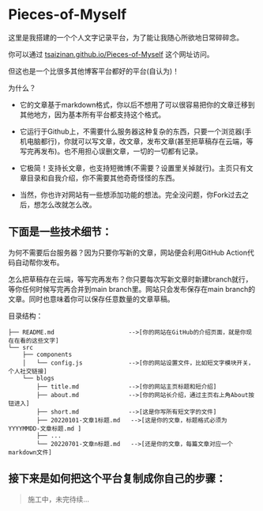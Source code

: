 # Pieces-of-Myself

这里是我搭建的一个个人文字记录平台，为了能让我随心所欲地日常碎碎念。

你可以通过 [tsaizinan.github.io/Pieces-of-Myself](tsaizinan.github.io/Pieces-of-Myself) 这个网址访问。

但这也是一个比很多其他博客平台都好的平台(自认为)！

为什么？

- 它的文章基于markdown格式，你以后不想用了可以很容易把你的文章迁移到其他地方，因为基本所有平台都支持这个格式。

- 它运行于Github上，不需要什么服务器这种复杂的东西，只要一个浏览器(手机电脑都行)，你就可以写文章，改文章，发布文章(甚至把草稿存在云端，等写完再发布)。也不用担心误删文章，一切的一切都有记录。

- 它极简！支持长文章，也支持短微博(不需要？设置里关掉就行)。主页只有文章目录和自我介绍，你不需要其他奇奇怪怪的东西。

- 当然，你也许对网站有一些想添加功能的想法。完全没问题，你Fork过去之后，想怎么改就怎么改。

## 下面是一些技术细节：

为何不需要后台服务器？因为只要你写新的文章，网站便会利用GitHub Action代码自动帮你发布。

怎么把草稿存在云端，等写完再发布？你只要每次写新文章时新建branch就行，等你任何时候写完再合并到main branch里。网站只会发布保存在main branch的文章。同时也意味着你可以保存任意数量的文章草稿。

目录结构：
```
├── README.md                     -->[你的网站在GitHub的介绍页面，就是你现在在看的这些文字]
└── src                           
    ├── components 
    │   └── config.js             -->[你的网站设置文件，比如短文字模块开关，个人社交链接]
    └── blogs 
        ├── title.md              -->[你的网站主页标题和短介绍]
        ├── about.md              -->[你的网站长介绍，通过主页右上角About按钮进入]
        ├── short.md              -->[这是你写所有短文字的文件]
        ├── 20220101-文章1标题.md   -->[这是你的文章，标题格式必须为 YYYYMMDD-文章标题.md ]
        ├── ...  
        └── 20220701-文章n标题.md   -->[还是你的文章，每篇文章对应一个markdown文件]
```

## 接下来是如何把这个平台复制成你自己的步骤：

> 施工中，未完待续...


